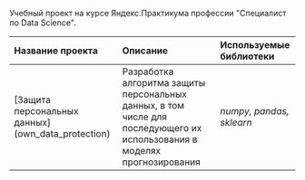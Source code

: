 Учебный проект на курсе Яндекс.Практикума профессии "Специалист по Data Science".

| Название проекта | Описание | Используемые библиотеки | 
| :---------------------- | :---------------------- | :---------------------- |
| [Защита персональных данных] (own_data_protection) | Разработка алгоритма защиты персональных данных, в том числе для последующего их использования в моделях прогнозирования| *numpy, pandas, sklearn*|

